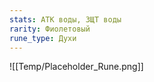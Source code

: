 ```yaml
---
stats: АТК воды, ЗЩТ воды
rarity: Фиолетовый
rune_type: Духи
---
```

![[Temp/Placeholder_Rune.png]]
